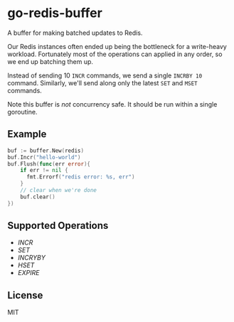 # go-redis-buffer

A buffer for making batched updates to Redis.

Our Redis instances often ended up being the bottleneck for a write-heavy
workload. Fortunately most of the operations can applied in any order, so we
end up batching them up.

Instead of sending 10 `INCR` commands, we send a single `INCRBY 10` command.
Similarly, we'll send along only the latest `SET` and `MSET` commands.

Note this buffer is *not* concurrency safe. It should be run within a single
goroutine.

## Example

```go
buf := buffer.New(redis)
buf.Incr("hello-world")
buf.Flush(func(err error){
    if err != nil {
      fmt.Errorf("redis error: %s, err")
    }
    // clear when we're done
    buf.clear()
})
```

## Supported Operations

 - *INCR*
 - *SET*
 - *INCRYBY*
 - *HSET*
 - *EXPIRE*

## License

MIT
